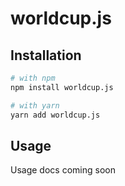 # worldcup.js

## Installation

```sh
# with npm
npm install worldcup.js

# with yarn
yarn add worldcup.js
```

## Usage

Usage docs coming soon